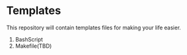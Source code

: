 # Templates
This repository will contain templates files for making your life easier.

1. BashScript
2. Makefile(TBD)
